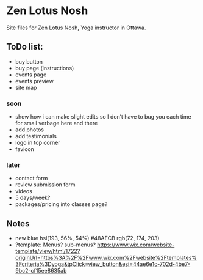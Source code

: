 # Zen Lotus Nosh

Site files for Zen Lotus Nosh, Yoga instructor in Ottawa.

## ToDo list:
- buy button
- buy page (instructions)
- events page
- events preview
- site map

### soon
- show how i can make slight edits so I don’t have to bug you each time for small verbage here and there
- add photos
- add testimonials
- logo in top corner
- favicon

### later
- contact form
- review submission form
- videos
- 5 days/week?
- packages/pricing into classes page?



## Notes
- new blue hsl(193, 56%, 54%) #48AECB rgb(72, 174, 203)
- ?template: Menus? sub-menus?
https://www.wix.com/website-template/view/html/1722?originUrl=https%3A%2F%2Fwww.wix.com%2Fwebsite%2Ftemplates%3Fcriteria%3Dyoga&tpClick=view_button&esi=44ae6e1c-702d-4be7-9bc2-cf15ee8635ab

